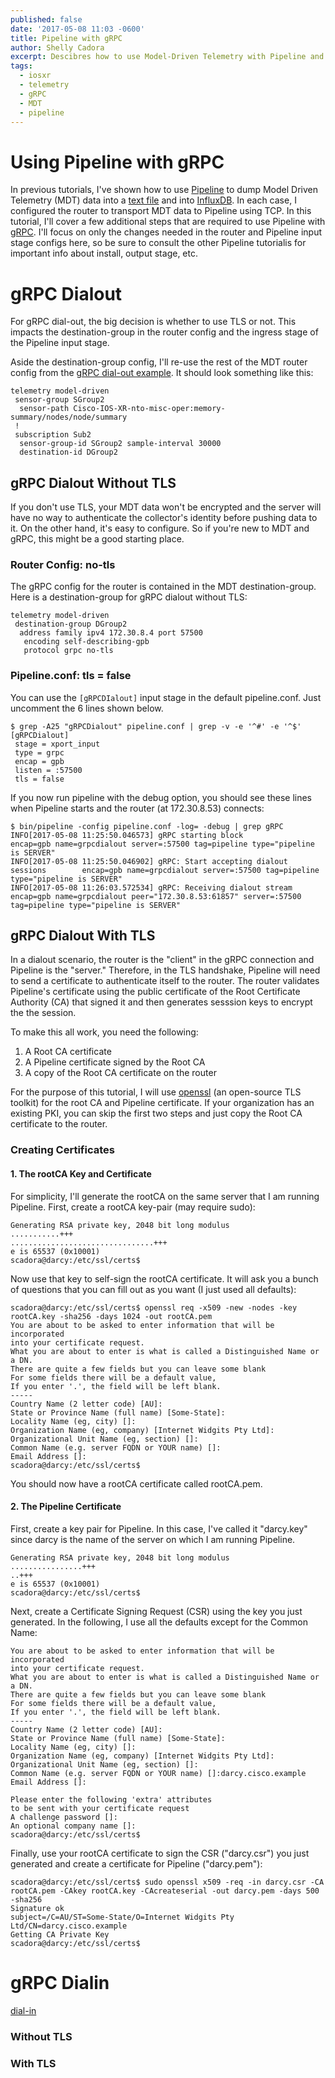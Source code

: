 ```yaml
---
published: false
date: '2017-05-08 11:03 -0600'
title: Pipeline with gRPC
author: Shelly Cadora
excerpt: Descibres how to use Model-Driven Telemetry with Pipeline and gRPC
tags:
  - iosxr
  - telemetry
  - gRPC
  - MDT
  - pipeline
---
```

# Using Pipeline with gRPC

In previous tutorials, I've shown how to use [Pipeline](http://blogs.cisco.com/sp/introducing-pipeline-a-model-driven-telemetry-collection-service) to dump Model Driven Telemetry (MDT) data into a [text file](https://xrdocs.github.io/telemetry/tutorials/2016-10-03-pipeline-to-text-tutorial/) and into [InfluxDB](https://xrdocs.github.io/telemetry/tutorials/2017-04-10-using-pipeline-integrating-with-influxdb/).  In each case, I configured the router to transport MDT data to Pipeline using TCP.  In this tutorial, I'll cover a few additional steps that are required to use Pipeline with [gRPC](http://www.grpc.io/).  I'll focus on only the changes needed in the router and Pipeline input stage configs here, so be sure to consult the other Pipeline tutorialis for important info about install, output stage, etc.

# gRPC Dialout
For gRPC dial-out, the big decision is whether to use TLS or not. This impacts the destination-group in the router config and the ingress stage of the Pipeline input stage.

Aside the destination-group config, I'll re-use the rest of the MDT router config from the [gRPC dial-out example](https://xrdocs.github.io/telemetry/tutorials/2016-07-21-configuring-model-driven-telemetry-mdt/#grpc-dial-out).  It should look something like this:

```
telemetry model-driven
 sensor-group SGroup2
  sensor-path Cisco-IOS-XR-nto-misc-oper:memory-summary/nodes/node/summary
 !
 subscription Sub2
  sensor-group-id SGroup2 sample-interval 30000
  destination-id DGroup2
``` 

## gRPC Dialout Without TLS
If you don't use TLS, your MDT data won't be encrypted and the server will have no way to authenticate the collector's identity before pushing data to it.  On the other hand, it's easy to configure. So if you're new to MDT and gRPC, this might be a good starting place.

### Router Config: no-tls

The gRPC config for the router is contained in the MDT destination-group.  Here is a destination-group for gRPC dialout without TLS:

```
telemetry model-driven
 destination-group DGroup2
  address family ipv4 172.30.8.4 port 57500
   encoding self-describing-gpb
   protocol grpc no-tls
```

### Pipeline.conf: tls = false

You can use the ```[gRPCDIalout]``` input stage in the default pipeline.conf.  Just uncomment the 6 lines shown below.

```
$ grep -A25 "gRPCDialout" pipeline.conf | grep -v -e '^#' -e '^$'
[gRPCDialout]
 stage = xport_input
 type = grpc
 encap = gpb
 listen = :57500
 tls = false
```

If you now run pipeline with the debug option, you should see these lines when Pipeline starts and the router (at 172.30.8.53) connects:
```
$ bin/pipeline -config pipeline.conf -log= -debug | grep gRPC
INFO[2017-05-08 11:25:50.046573] gRPC starting block                           encap=gpb name=grpcdialout server=:57500 tag=pipeline type="pipeline is SERVER"
INFO[2017-05-08 11:25:50.046902] gRPC: Start accepting dialout sessions        encap=gpb name=grpcdialout server=:57500 tag=pipeline type="pipeline is SERVER"
INFO[2017-05-08 11:26:03.572534] gRPC: Receiving dialout stream                encap=gpb name=grpcdialout peer="172.30.8.53:61857" server=:57500 tag=pipeline type="pipeline is SERVER"
```

## gRPC Dialout With TLS
In a dialout scenario, the router is the "client" in the gRPC connection and Pipeline is the "server."  Therefore, in the TLS handshake, Pipeline will need to send a certificate to authenticate itself to the router.  The router validates Pipeline's certificate using the public certificate of the Root Certificate Authority (CA) that signed it and then generates sesssion keys to encrypt the the session.

To make this all work, you need the following:
1. A Root CA certificate
2. A Pipeline certificate signed by the Root CA
3. A copy of the Root CA certificate on the router

For the purpose of this tutorial, I will use [openssl](https://www.openssl.org/) (an open-source TLS toolkit) for the root CA and Pipeline certificate.  If your organization has an existing PKI, you can skip the first two steps and just copy the Root CA certificate to the router.

### Creating Certificates

#### 1. The rootCA Key and Certificate
For simplicity, I'll generate the rootCA on the same server that I am running Pipeline.  First, create a rootCA key-pair (may require sudo):
```scadora@darcy:/etc/ssl/certs$ openssl genrsa -out rootCA.key 2048
Generating RSA private key, 2048 bit long modulus
...........+++
................................+++
e is 65537 (0x10001)
scadora@darcy:/etc/ssl/certs$
```

Now use that key to self-sign the rootCA certificate.  It will ask you a bunch of questions that you can fill out as you want (I just used all defaults):
```
scadora@darcy:/etc/ssl/certs$ openssl req -x509 -new -nodes -key rootCA.key -sha256 -days 1024 -out rootCA.pem
You are about to be asked to enter information that will be incorporated
into your certificate request.
What you are about to enter is what is called a Distinguished Name or a DN.
There are quite a few fields but you can leave some blank
For some fields there will be a default value,
If you enter '.', the field will be left blank.
-----
Country Name (2 letter code) [AU]:
State or Province Name (full name) [Some-State]:
Locality Name (eg, city) []:
Organization Name (eg, company) [Internet Widgits Pty Ltd]:
Organizational Unit Name (eg, section) []:
Common Name (e.g. server FQDN or YOUR name) []:
Email Address []:
scadora@darcy:/etc/ssl/certs$
```

You should now have a rootCA certificate called rootCA.pem.

#### 2. The Pipeline Certificate
First, create a key pair for Pipeline.  In this case, I've called it "darcy.key" since darcy is the name of the server on which I am running Pipeline.
```scadora@darcy:/etc/ssl/certs$  sudo openssl genrsa -out darcy.key 2048
Generating RSA private key, 2048 bit long modulus
................+++
..+++
e is 65537 (0x10001)
scadora@darcy:/etc/ssl/certs$
```

Next, create a Certificate Signing Request (CSR) using the key you just generated.  In the following, I use all the defaults except for the Common Name:

```scadora@darcy:/etc/ssl/certs$ openssl req -new -key darcy.key -out darcy.csr
You are about to be asked to enter information that will be incorporated
into your certificate request.
What you are about to enter is what is called a Distinguished Name or a DN.
There are quite a few fields but you can leave some blank
For some fields there will be a default value,
If you enter '.', the field will be left blank.
-----
Country Name (2 letter code) [AU]:
State or Province Name (full name) [Some-State]:
Locality Name (eg, city) []:
Organization Name (eg, company) [Internet Widgits Pty Ltd]:
Organizational Unit Name (eg, section) []:
Common Name (e.g. server FQDN or YOUR name) []:darcy.cisco.example
Email Address []:

Please enter the following 'extra' attributes
to be sent with your certificate request
A challenge password []:
An optional company name []:
scadora@darcy:/etc/ssl/certs$
```

Finally, use your rootCA certificate to sign the CSR ("darcy.csr") you just generated and create a certificate for Pipeline ("darcy.pem"):
```
scadora@darcy:/etc/ssl/certs$ sudo openssl x509 -req -in darcy.csr -CA rootCA.pem -CAkey rootCA.key -CAcreateserial -out darcy.pem -days 500 -sha256
Signature ok
subject=/C=AU/ST=Some-State/O=Internet Widgits Pty Ltd/CN=darcy.cisco.example
Getting CA Private Key
scadora@darcy:/etc/ssl/certs$
```


# gRPC Dialin
[dial-in](https://xrdocs.github.io/telemetry/tutorials/2016-07-21-configuring-model-driven-telemetry-mdt/#grpc-dial-in)

### Without TLS

### With TLS
